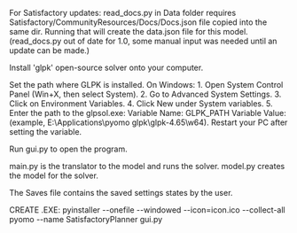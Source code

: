 For Satisfactory updates:
read_docs.py in Data folder requires Satisfactory/CommunityResources/Docs/Docs.json file copied into the same dir.  Running that will create the data.json file for this model.  (read_docs.py out of date for 1.0, some manual input was needed until an update can be made.)

Install 'glpk' open-source solver onto your computer.

Set the path where GLPK is installed.
        On Windows:
        1. Open System Control Panel (Win+X, then select System).
        2. Go to Advanced System Settings.
        3. Click on Environment Variables.
        4. Click New under System variables.
        5. Enter the path to the glpsol.exe:
           Variable Name: GLPK_PATH
           Variable Value: (example, E:\\Applications\\pyomo glpk\\glpk-4.65\\w64).
        Restart your PC after setting the variable.

Run gui.py to open the program.

main.py is the translator to the model and runs the solver.
model.py creates the model for the solver.

The Saves file contains the saved settings states by the user.

CREATE .EXE:
pyinstaller --onefile --windowed --icon=icon.ico --collect-all pyomo --name SatisfactoryPlanner gui.py
